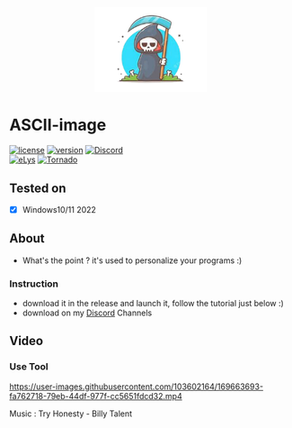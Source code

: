 <p align="center" /p>
  <img src="https://github.com/AeX03/ASCII-image/blob/main/picture/OIPEM.png" width ="200">
  
# ASCII-image
  [![license](https://img.shields.io/badge/license-MIT-brightgreen.svg)](https://github.com/AeX03/TiktokBot)
[![version](https://img.shields.io/badge/version-1.0-blue.svg)](https://github.com/AeX03/TiktokBot)
[![Discord](https://img.shields.io/discord/979349329909264414?label=Discord&logo=Discord)](http://discord.gg/xpaxKBEx9t)
<br>
[![eLys](https://img.shields.io/badge/Site-eLys-pink.svg)](https://eLysiane.eu/)
[![Tornado](https://img.shields.io/badge/NOVA-Tornado%20Cash-brightgreen.svg)](https://img.shields.io/badge/-available%20/09/2022-lightgrey)
<p align="center">

## Tested on
- [x] Windows10/11 2022

## About
* What's the point ? it's used to personalize your programs :)

### Instruction
  * download it in the release and launch it, follow the tutorial just below :)
  * download on my [Discord](http://discord.gg/xpaxKBEx9t) Channels
  
## Video
  
### Use Tool
  
https://user-images.githubusercontent.com/103602164/169663693-fa762718-79eb-44df-977f-cc5651fdcd32.mp4

Music : Try Honesty - Billy Talent
